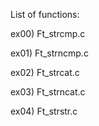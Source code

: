 List of functions:

ex00) Ft_strcmp.c

ex01) Ft_strncmp.c

ex02) Ft_strcat.c

ex03) Ft_strncat.c

ex04) Ft_strstr.c
